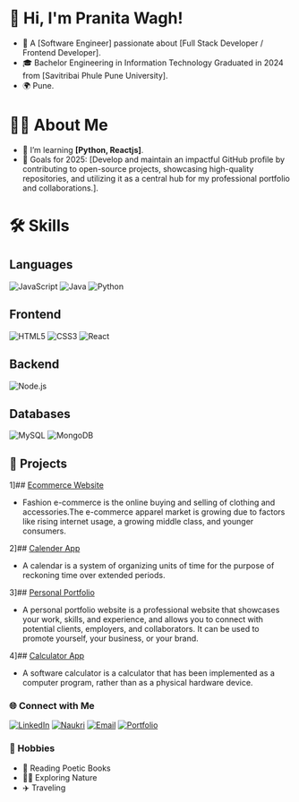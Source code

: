 # 👋 Hi, I'm Pranita Wagh!
- 🌟 A [Software Engineer] passionate about [Full Stack Developer / Frontend Developer].
- 🎓 Bachelor Engineering in Information Technology Graduated in 2024 from [Savitribai Phule Pune University].
- 🌍 Pune.

# 👨‍💻 About Me
- 🌱 I’m learning **[Python, Reactjs]**.
- 🎯 Goals for 2025: [Develop and maintain an impactful GitHub profile by contributing to open-source projects, showcasing high-quality repositories, and utilizing it as a central hub for my professional portfolio and collaborations.].

# 🛠️ Skills
## Languages
![JavaScript](https://img.icons8.com/color/48/000000/javascript.png)
![Java](https://img.icons8.com/color/48/000000/java-coffee-cup-logo.png)
![Python](https://img.icons8.com/color/48/000000/python.png)

## Frontend
![HTML5](https://img.icons8.com/color/48/000000/html-5--v1.png)
![CSS3](https://img.icons8.com/color/48/000000/css3.png)
![React](https://img.icons8.com/color/48/000000/react-native.png)

## Backend
![Node.js](https://img.icons8.com/color/48/000000/nodejs.png)

## Databases
![MySQL](https://img.icons8.com/color/48/000000/mysql-logo.png)
![MongoDB](https://img.icons8.com/color/48/000000/mongodb.png)

## 🚀 Projects
1]## [Ecommerce Website](https://github.com/assistancewagh5252/Ecommerce-Website.git)
- Fashion e-commerce is the online buying and selling of clothing and accessories.The e-commerce apparel market is growing due to factors like rising internet usage, a growing middle class, and younger consumers.

2]## [Calender App](https://github.com/assistancewagh5252/CalenderApp.git) 
- A calendar is a system of organizing units of time for the purpose of reckoning time over extended periods.

3]## [Personal Portfolio](https://github.com/assistancewagh5252/Pranita-Portfolio.git) 
- A personal portfolio website is a professional website that showcases your work, skills, and experience, and allows you to connect with potential clients, employers, and collaborators. It can be used to promote yourself, your business, or your brand. 

4]## [Calculator App](https://github.com/assistancewagh5252/Ecommerce-Website.git) 
- A software calculator is a calculator that has been implemented as a computer program, rather than as a physical hardware device.

### 🌐 Connect with Me
[![LinkedIn](https://img.shields.io/badge/LinkedIn-%230077B5.svg?style=for-the-badge&logo=linkedin&logoColor=white)](https://www.linkedin.com/in/pranita-wagh-273a5b225/)
[![Naukri](https://img.shields.io/badge/Naukri-%2300A3E4.svg?style=for-the-badge&logo=naukri&logoColor=white)](https://www.naukri.com/mnjuser/profil)
[![Email](https://img.shields.io/badge/Email-D14836?style=for-the-badge&logo=gmail&logoColor=white)](mailto:pranitawagh2003@gmail.com)
[![Portfolio](https://img.shields.io/badge/Portfolio-%23000000.svg?style=for-the-badge&logo=firefox&logoColor=white)](https://your-portfolio.com)

### 🎨 Hobbies
- 📖 Reading Poetic Books
- 🧗‍♂️ Exploring Nature
- ✈️ Traveling


